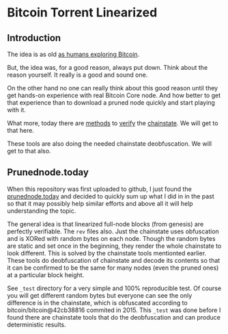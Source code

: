 # Bitcoin Torrent Linearized

## Introduction

The idea is as old [as humans exploring Bitcoin][blk].

[blk]: https://luke.dashjr.org/programs/bitcoin/files/blk0001/

But, the idea was, for a good reason, always put down.
Think about the reason yourself. It really is a good and
sound one.

On the other hand no one can really think about this good
reason until they get hands-on experience with real Bitcoin Core
node. And how better to get that experience than to download
a pruned node quickly and start playing with it.

What more, today there are [methods][bt1] to [verify][bt2] the
[chainstate][bt3]. We will get to that here.

[bt1]: https://github.com/in3rsha/bitcoin-chainstate-parser
[bt2]: https://github.com/mycroft/chainstate
[bt3]: https://github.com/sr-gi/bitcoin_tools

These tools are also doing the needed chainstate deobfuscation.
We will get to that also.

## Prunednode.today

When this repository was first uploaded to github, I just found
the [prunednode.today](https://prunednode.today)
and decided to quickly sum up what I did in in the past
so that it may possibly help similar efforts and above all
it will help understanding the topic.

The general idea is that linearized full-node blocks
(from genesis) are perfectly verifiable. The `rev` files
also. Just the chainstate uses obfuscation and is XORed with
random bytes on each node. Though the random bytes are static
and set once in the beginning, they render the whole chainstate
to look different. This is solved by the chainstate tools mentionted
earlier. These tools do deobfuscation of chainstate and decode its
contents so that it can be confirmed to be the same for many nodes
(even the pruned ones) at a particular block height.

See `_test` directory for a very simple and 100% reproducible
test. Of course you will get different random bytes but
everyone can see the only difference is in the chainstate,
which is obfuscated according to bitcoin/bitcoin@42cb38816
commited in 2015. This `_test` was done before I found there are
chainstate tools that do the deobfuscation and can produce
deterministic results.
